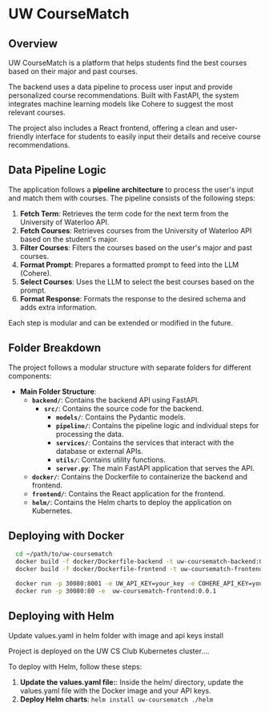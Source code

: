 # UW CourseMatch

## Overview

UW CourseMatch is a platform that helps students find the best courses based on their major and past courses.

The backend uses a data pipeline to process user input and provide personalized course recommendations. Built with FastAPI, the system integrates machine learning models like Cohere to suggest the most relevant courses.

The project also includes a React frontend, offering a clean and user-friendly interface for students to easily input their details and receive course recommendations.

## Data Pipeline Logic

The application follows a **pipeline architecture** to process the user's input and match them with courses. The pipeline consists of the following steps:

1. **Fetch Term**: Retrieves the term code for the next term from the University of Waterloo API.
2. **Fetch Courses**: Retrieves courses from the University of Waterloo API based on the student's major.
3. **Filter Courses**: Filters the courses based on the user's major and past courses.
4. **Format Prompt**: Prepares a formatted prompt to feed into the LLM (Cohere).
5. **Select Courses**: Uses the LLM to select the best courses based on the prompt.
6. **Format Response**: Formats the response to the desired schema and adds extra information.

Each step is modular and can be extended or modified in the future.

## Folder Breakdown

The project follows a modular structure with separate folders for different components:

- **Main Folder Structure**:
  - **`backend/`**: Contains the backend API using FastAPI.
    - **`src/`**: Contains the source code for the backend.
      - **`models/`**: Contains the Pydantic models.
      - **`pipeline/`**: Contains the pipeline logic and individual steps for processing the data.
      - **`services/`**: Contains the services that interact with the database or external APIs.
      - **`utils/`**: Contains utility functions.
      - **`server.py`**: The main FastAPI application that serves the API.
  - **`docker/`**: Contains the Dockerfile to containerize the backend and frontend.
  - **`frontend/`**: Contains the React application for the frontend.
  - **`helm/`**: Contains the Helm charts to deploy the application on Kubernetes.

## Deploying with Docker
```bash
  cd ~/path/to/uw-coursematch
  docker build -f docker/Dockerfile-backend -t uw-coursematch-backend:0.0.1 .
  docker build -f docker/Dockerfile-frontend -t uw-coursematch-frontend:0.0.1 .

  docker run -p 30080:8001 -e UW_API_KEY=your_key -e COHERE_API_KEY=your_cohere_key uw-coursematch-backend:0.0.1
  docker run -p 30080:80 -e  uw-coursematch-frontend:0.0.1

```

## Deploying with Helm
Update values.yaml in helm folder with image and api keys
install

Project is deployed on the UW CS Club Kubernetes cluster....

To deploy with Helm, follow these steps:
1. **Update the values.yaml file:**: Inside the helm/ directory, update the values.yaml file with the Docker image and your API keys.
2. **Deploy Helm charts**: ```helm install uw-coursematch ./helm```